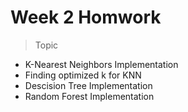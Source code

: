 # Week 2 Homwork

>Topic

- K-Nearest Neighbors Implementation
- Finding optimized k for KNN
- Descision Tree Implementation
- Random Forest Implementation

